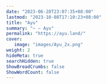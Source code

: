 ```yaml
---
date: "2023-06-28T23:07:35+08:00"
lastmod: "2023-10-08T17:10:23+08:00"
title: "Ayu"
summary: "~ — Ayu"
permalink: "https://ayu.land/"
cover: 
   image: "images/Ayu_2x.png"
weight: 2
hideMeta: true
searchHidden: true
ShowBreadCrumbs: false
ShowWordCount: false
---
```

